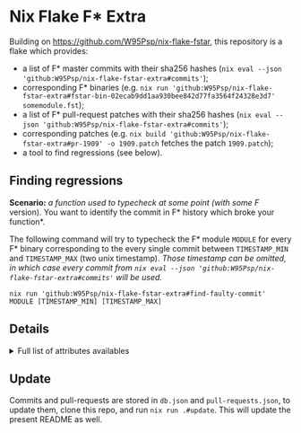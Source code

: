 # Nix Flake F* Extra

Building on https://github.com/W95Psp/nix-flake-fstar, this repository is a flake which provides:
 - a list of F* master commits with their sha256 hashes (`nix eval --json 'github:W95Psp/nix-flake-fstar-extra#commits'`);
 - corresponding F* binaries (e.g. `nix run 'github:W95Psp/nix-flake-fstar-extra#fstar-bin-02ecab9dd1aa930bee842d77fa3564f24328e3d7' somemodule.fst`);
 - a list of F* pull-request patches with their sha256 hashes (`nix eval --json 'github:W95Psp/nix-flake-fstar-extra#commits'`);
 - corresponding patches (e.g. `nix build 'github:W95Psp/nix-flake-fstar-extra#pr-1909' -o 1909.patch` fetches the patch `1909.patch`);
 - a tool to find regressions (see below).

## Finding regressions
**Scenario:** *a function used to typecheck at some point (with some F* version). You want to identify the commit in F* history which broke your function*.

The following command will try to typecheck the F* module `MODULE` for every F* binary corresponding to the every single commit between `TIMESTAMP_MIN` and `TIMESTAMP_MAX` (two unix timestamp). *Those timestamp can be omitted, in which case every commit from `nix eval --json 'github:W95Psp/nix-flake-fstar-extra#commits'` will be used.*

`nix run 'github:W95Psp/nix-flake-fstar-extra#find-faulty-commit' MODULE [TIMESTAMP_MIN] [TIMESTAMP_MAX]`

## Details
<details>
  <summary>Full list of attributes availables</summary>

<!-- LIST -->

</details>

## Update
Commits and pull-requests are stored in `db.json` and `pull-requests.json`, to update them, clone this repo, and run `nix run .#update`. This will update the present README as well.

